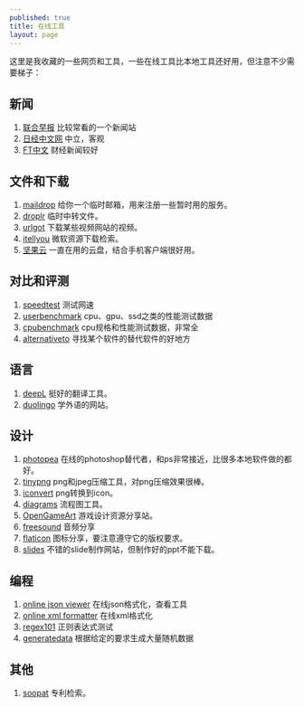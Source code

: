 ```yaml
---
published: true
title: 在线工具
layout: page
---
```


这里是我收藏的一些网页和工具，一些在线工具比本地工具还好用，但注意不少需要梯子：

## 新闻
1. [联合早报](https://www.zaobao.com.sg/cn) 比较常看的一个新闻站
1. [日经中文网](https://cn.nikkei.com/) 中立，客观
1. [FT中文](https://www.ftchinese.com/) 财经新闻较好
   
## 文件和下载
1. [maildrop](https://maildrop.cc/) 给你一个临时邮箱，用来注册一些暂时用的服务。
1. [droplr](https://d.pr/) 临时中转文件。
1. [urlgot](https://v.urlgot.cn/) 下载某些视频网站的视频。
1. [itellyou](https://msdn.itellyou.cn/) 微软资源下载检索。
1. [坚果云](https://www.jianguoyun.com) 一直在用的云盘，结合手机客户端很好用。

## 对比和评测
1. [speedtest](https://www.speedtest.cn/) 测试网速
1. [userbenchmark](https://cpu.userbenchmark.com/) cpu、gpu、ssd之类的性能测试数据
1. [cpubenchmark](https://www.cpubenchmark.net/) cpu规格和性能测试数据，非常全
1. [alternativeto](https://alternativeto.net/) 寻找某个软件的替代软件的好地方

## 语言
1. [deepL](https://www.deepl.com/) 挺好的翻译工具。
1. [duolingo](https://www.duolingo.com) 学外语的网站。

## 设计
1. [photopea](https://www.photopea.com/) 在线的photoshop替代者，和ps非常接近，比很多本地软件做的都好。
1. [tinypng](https://tinypng.com/) png和jpeg压缩工具，对png压缩效果很棒。
1. [iconvert](https://iconverticons.com/online/) png转换到icon。
1. [diagrams](https://app.diagrams.net/) 流程图工具。
1. [OpenGameArt](https://opengameart.org/) 游戏设计资源分享站。
1. [freesound](https://freesound.org/) 音频分享
1. [flaticon](https://www.flaticon.com/) 图标分享，要注意遵守它的版权要求。
1. [slides](https://slides.com/) 不错的slide制作网站，但制作好的ppt不能下载。

## 编程
1. [online json viewer](http://jsonviewer.stack.hu/) 在线json格式化，查看工具
1. [online xml formatter](https://www.webtoolkitonline.com/xml-formatter.html) 在线xml格式化
1. [regex101](https://regex101.com/) 正则表达式测试
1. [generatedata](http://www.generatedata.com/) 根据给定的要求生成大量随机数据

## 其他
1. [soopat](http://www.soopat.com/) 专利检索。
